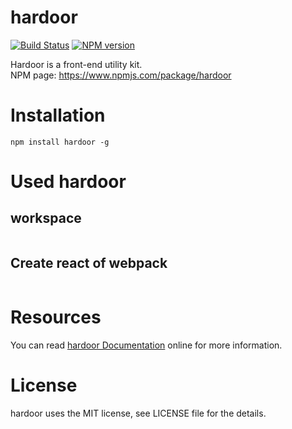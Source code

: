 # hardoor

[![Build Status](https://www.travis-ci.org/SystemLight/hardoor.svg?branch=master)](https://www.travis-ci.org/SystemLight/hardoor)
[![NPM version](https://img.shields.io/npm/v/hardoor.svg)](https://www.npmjs.com/package/hardoor)

Hardoor is a front-end utility kit.  
NPM page: https://www.npmjs.com/package/hardoor

# Installation

```
npm install hardoor -g
```

# Used hardoor

## workspace

```

```

## Create react of webpack

```

```

# Resources

You can read [hardoor Documentation](https://github.com/SystemLight/hardoor) online for more information.

# License

hardoor uses the MIT license, see LICENSE file for the details.
